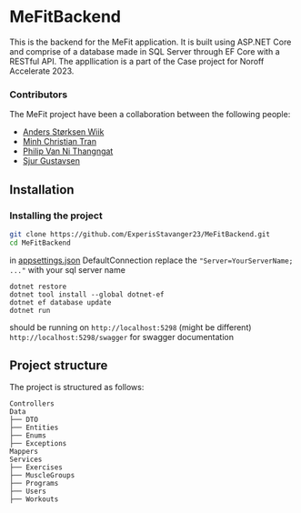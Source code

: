 ﻿# MeFitBackend

This is the backend for the MeFit application. It is built using ASP.NET Core and comprise of a database made in SQL Server through EF Core with a RESTful API. The appllication is a part of the Case project for Noroff Accelerate 2023.

### Contributors

The MeFit project have been a collaboration between the following people:

- [Anders Størksen Wiik](https://github.com/andyret26)
- [Minh Christian Tran](https://github.com/Mintra99)
- [Philip Van Ni Thangngat](https://github.com/thangfart)
- [Sjur Gustavsen](https://github.com/GustavsenSj)

## Installation


### Installing the project

```bash
git clone https://github.com/ExperisStavanger23/MeFitBackend.git
cd MeFitBackend
```

in [appsettings.json](/appsettings.json) DefaultConnection replace the `"Server=YourServerName; ..."` with your sql server name 

```dotnet
dotnet restore
dotnet tool install --global dotnet-ef
dotnet ef database update
dotnet run
```

should be running on `http://localhost:5298` (might be different) \
`http://localhost:5298/swagger` for swagger documentation


## Project structure
The project is structured as follows:
```
Controllers
Data
├── DTO
├── Entities
├── Enums
├── Exceptions
Mappers
Services
├── Exercises
├── MuscleGroups
├── Programs
├── Users
├── Workouts
```
